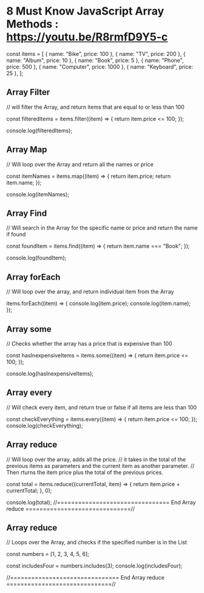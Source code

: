 # 8 Must Know JavaScript Array Methods : https://youtu.be/R8rmfD9Y5-c



const items = [
  { name: "Bike", price: 100 },
  { name: "TV", price: 200 },
  { name: "Album", price: 10 },
  { name: "Book", price: 5 },
  { name: "Phone", price: 500 },
  { name: "Computer", price: 1000 },
  { name: "Keyboard", price: 25 },
];

## Array Filter
// will filter the Array, and return items that are equal to or less than 100

const filteredItems = items.filter((item) => {
  return item.price <= 100;
});

console.log(filteredItems);


## Array Map
// Will loop over the Array and return all the names or price

const itemNames = items.map((item) => {
  return item.price;
  return item.name;
});

console.log(itemNames);


## Array Find
// Will search in the Array for the specific name or price and return the name if found

const foundItem = items.find((item) => {
  return item.name === "Book";
});

console.log(foundItem);


## Array forEach
// Will loop over the array, and return individual item from the Array

items.forEach((item) => {
  console.log(item.price);
  console.log(item.name);
});


## Array some
// Checks whether the array has a price that is expensive than 100

const hasInexpensiveItems = items.some((item) => {
  return item.price <= 100;
});

console.log(hasInexpensiveItems);


## Array every 
// Will check every item, and return true or false if all items are less than 100

const checkEverything = items.every((item) => {
  return item.price <= 100;
});
console.log(checkEverything);


## Array reduce
// Will loop over the array, adds all the price.
// it takes in the total of the previous items as parameters and the current item as another parameter.
// Then rturns the item price plus the total of the previous prices.

const total = items.reduce((currentTotal, item) => {
  return item.price + currentTotal;
}, 0);

console.log(total);
//================================ End Array reduce ==============================//
## Array reduce
// Loops over the Array, and checks if the specified number is in the List

const numbers = [1, 2, 3, 4, 5, 6];

const includesFour = numbers.includes(3);
console.log(includesFour);

//=============================== End Array reduce ==============================//

